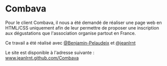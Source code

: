 # Combava

Pour le client Combava, il nous a été demandé de réaliser une page web en HTML/CSS uniquement afin de leur permettre 
de proposer une inscription aux dégustations que l'association organise partout en France.

Ce travail a été réalisé avec [@Benjamin-Pelaudeix](github.com/Benjamin-Pelaudeix) et [@jeanlrnt](github.com/jeanlrnt)

Le site est disponible à l'adresse suivante : www.jeanlrnt.github.com/Combava
